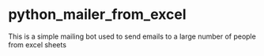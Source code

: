 # python_mailer_from_excel
This is a simple mailing bot used to send emails to a large number of people from excel sheets
